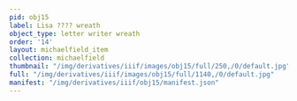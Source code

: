 ```yaml
---
pid: obj15
label: Lisa ???? wreath
object_type: letter writer wreath
order: '14'
layout: michaelfield_item
collection: michaelfield
thumbnail: "/img/derivatives/iiif/images/obj15/full/250,/0/default.jpg"
full: "/img/derivatives/iiif/images/obj15/full/1140,/0/default.jpg"
manifest: "/img/derivatives/iiif/obj15/manifest.json"
---
```


